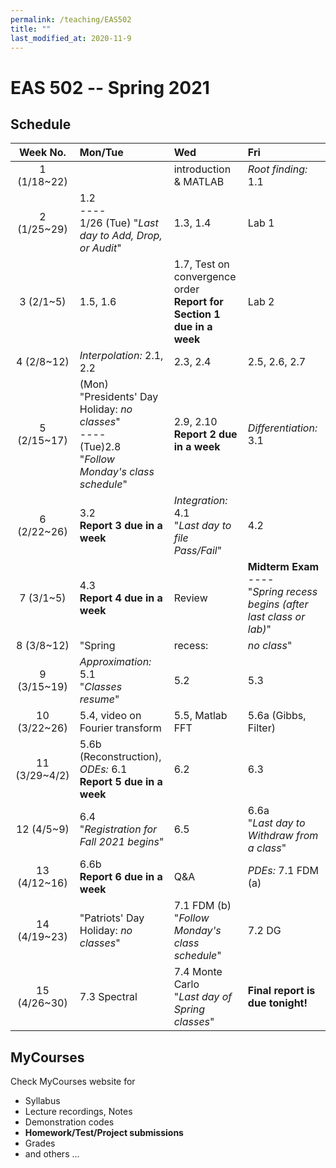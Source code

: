 ```yaml
---
permalink: /teaching/EAS502
title: ""
last_modified_at: 2020-11-9
---
```

# EAS 502 -- Spring 2021


## Schedule

|Week No. | Mon/Tue  | Wed | Fri  | 
|:-------------: |:-------------|:-------------| :-------------| 
| 1 (1/18~22) | |introduction & MATLAB | *Root finding:* 1.1<!-- Bisection -->| 
| 2 (1/25~29) |1.2 <!-- Fixed-Point Iterations--><br>----<br>1/26 (Tue) "*Last day to Add, Drop, or Audit*" |1.3<!--  Newton's Method-->, 1.4 <!-- Alternatives to Newton's method-->  |Lab 1 <!-- <Bisection, fixed-point>-->|
| 3 (2/1~5) |1.5, 1.6   |1.7, Test on convergence order <br> **Report for Section 1 due in a week** |Lab 2 <!-- <Newton, Secant, Chord, False Position>-->|| 
| 4 (2/8~12) |*Interpolation:* 2.1, 2.2  |2.3, 2.4 |2.5, 2.6, 2.7  | 
| 5 (2/15~17)|(Mon) "Presidents' Day Holiday: *no classes*"<br>----<br> (Tue)2.8 <br>"*Follow Monday's class schedule*" |2.9, 2.10  <br> **Report 2 due in a week** | *Differentiation:* 3.1  | 
| 6 (2/22~26)|3.2 <br> **Report 3 due in a week**|*Integration:* 4.1 <br>"*Last day to file Pass/Fail*" |4.2  | 
| 7 (3/1~5)| 4.3 <br> **Report 4 due in a week**|Review |**Midterm Exam**<br>----<br>"*Spring recess begins (after last class or lab)*"  | 
| 8 (3/8~12)| "Spring  |recess: |*no class*" | 
| 9 (3/15~19)|*Approximation:* 5.1 <br> "*Classes resume*" | 5.2 | 5.3  | 
| 10 (3/22~26)|5.4, video on Fourier transform | 5.5, Matlab FFT | 5.6a (Gibbs, Filter)  | 
| 11 (3/29~4/2) |5.6b (Reconstruction), *ODEs:* 6.1 <br> **Report 5 due in a week**| 6.2 | 6.3  | 
| 12 (4/5~9) |6.4 <br> "*Registration for Fall 2021 begins*" | 6.5 | 6.6a <br> "*Last day to Withdraw from a class*"  | 
| 13 (4/12~16) |6.6b <br> **Report 6 due in a week**|Q&A | *PDEs:* 7.1 FDM (a)  | 
| 14 (4/19~23) |"Patriots' Day Holiday: *no classes*" | 7.1 FDM (b) <br> "*Follow Monday's class schedule*" | 7.2 DG | 
| 15 (4/26~30) |7.3 Spectral |7.4 Monte Carlo <br> "*Last day of Spring classes*" |**Final report is due tonight!**  | 
  

<!--
|Week No. | Mon/Tue  | Content | Wed  | Content | Fri  | Content | 
|:-------------: |-------------: | :-------------|-------------: | :-------------|-------------: | :-------------| 
| 1 | | |1/20 |introduction & MATLAB |1/22 | *Root finding:* 1.1| 
| 2 |1/25 (Mon)<br>----<br> 1/26 (Tue) |1.2 <br>----<br>"*Last day to Add, Drop, or Audit*" |1/27 |1.3, 1.4  |1/29 |Lab 1|
| 3 |2/1 |1.5, 1.6   |2/3 |1.7, Test on convergence order <br> **Report for Section 1 due in a week** |2/5 |Lab 2|
| 4 |2/8 |*Interpolation:* 2.1, 2.2  |2/10 |2.3, 2.4 |2/12 |2.5, 2.6, 2.7  | 
| 5 |2/15 (Mon)<br>----<br> 2/16 (Tue) |"Presidents' Day Holiday: *no classes*"<br>----<br> 2.8 <br>"*Follow Monday's class schedule*" |2/17 |2.9, 2.10  <br> **Report 2 due in a week** |2/19 |*Differentiation:* 3.1  | 
| 6 |2/22 |3.2 <br> **Report 3 due in a week**|2/24 |*Integration:* 4.1 <br>"*Last day to file Pass/Fail*" |2/26 |4.2  | 
| 7 |3/1 |4.3 <br> **Report 4 due in a week**|3/3 |Review |3/5 |**Midterm Exam**<br>----<br>"*Spring recess begins (after last class or lab)*"  | 
| 8 |3/8 |"Spring recess: *no class*" |3/10 |"Spring recess: *no class*" |3/12 |"Spring recess: *no class*" | 
| 9 |3/15 |*Approximation:* 5.1 <br> "*Classes resume*" |3/17 |5.2 |3/19 |5.3  | 
| 10 |3/22 |5.4, video on Fourier transform |3/24 | 5.5, Matlab FFT |3/26 |5.6a (Gibbs, Filter)  | 
| 11 |3/29 |5.6b (Reconstruction), *ODEs:* 6.1 <br> **Report 5 due in a week**|3/31 |6.2 |4/2 |6.3  | 
| 12 |4/5 |6.4 <br> "*Registration for Fall 2021 begins*" |4/7 |6.5 |4/9 |6.6a <br> "*Last day to Withdraw from a class*"  | 
| 13 |4/12 |6.6b <br> **Report 6 due in a week**|4/14 |Q&A |4/16 |*PDEs:* 7.1 FDM (a)  | 
| 14 |4/19 |"Patriots' Day Holiday: *no classes*" |4/21 |7.1 FDM (b) <br> "*Follow Monday's class schedule*" |4/23 | 7.2 DG | 
| 15 |4/26 |7.3 Spectral |4/28 |7.4 Monte Carlo <br> "*Last day of Spring classes*" |4/30 |**Final report is due tonight!**  | 
 --> 


## MyCourses
Check MyCourses website for 
* Syllabus 
* Lecture recordings, Notes 
* Demonstration codes 
* **Homework/Test/Project submissions**
* Grades
* and others ...
